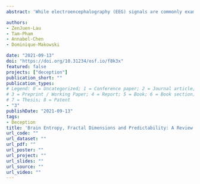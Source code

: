 ```yaml
---
abstract: 'While electroencephalography (EEG) signals are commonly examined using conventional linear methods, there has been an increasing trend towards the use of complexity analysis in quantifying neural activity. On top of revealing complex neuronal processes of the brain that may not be possible with linear approaches, EEG complexity measures have also demonstrated their potential as biomarkers of psychopathology such as depression and schizophrenia. Unfortunately, the opacity of algorithms and descriptions originating from mathematical concepts have made it difficult to understand what complexity is and how to draw consistent conclusions when applied within psychology and neuropsychiatry research. In this review, we provide an overview and entry-level explanation of existing EEG complexity measures, which can be broadly categorized as measures of predictability and regularity. We then synthesize complexity findings across different areas of psychological science, namely in consciousness research, mood and anxiety disorders, schizophrenia, neurodevelopmental and neurodegenerative disorders, as well as changes across the lifespan, while addressing some theoretical and methodological issues underlying the discrepancies in the data. Finally, we present important considerations when choosing and interpreting these metrics.'

authors:
- ZenJuen-Lau
- Tam-Pham
- Annabel-Chen
- Dominique-Makowski

date: "2021-09-13"
doi: "https://doi.org/10.31234/osf.io/f8k3x"
featured: false
projects: ["deception"]
publication_short: ""
publication_types:
# Legend: 0 = Uncategorized; 1 = Conference paper; 2 = Journal article;
# 3 = Preprint / Working Paper; 4 = Report; 5 = Book; 6 = Book section;
# 7 = Thesis; 8 = Patent
- "3"
publishDate: "2021-09-13"
tags:
- Deception
title: 'Brain Entropy, Fractal Dimensions and Predictability: A Review of Complexity Measures for EEG in Healthy and Neuropsychiatric Populations'
url_code: ""
url_dataset: ""
url_pdf: ""
url_poster: ""
url_project: ""
url_slides: ""
url_source: ""
url_video: ""
---
```

